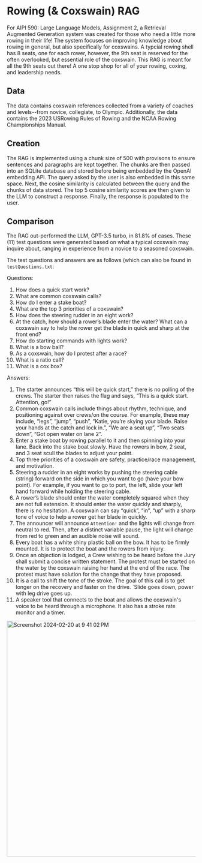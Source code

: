 # Rowing (& Coxswain) RAG
For AIPI 590: Large Language Models, Assignment 2, a Retrieval Augmented Generation system was created for those who need a little more rowing in their life! The system focuses on improving knowledge about rowing in general, but also specifically for coxswains. A typcial rowing shell has 8 seats, one for each rower, however, the 9th seat is reserved for the often overlooked, but essential role of the coxswain. This RAG is meant for all the 9th seats out there! A one stop shop for all of your rowing, coxing, and leadership needs.

## Data
The data contains coxswain references collected from a variety of coaches and levels--from novice, collegiate, to Olympic. Additionally, the data contains the 2023 USRowing Rules of Rowing and the NCAA Rowing Championships Manual. 

## Creation
The RAG is implemented using a chunk size of 500 with provisons to ensure sentences and paragraphs are kept together. The chunks are then passed into an SQLite database and stored before being embedded by the OpenAI embedding API. The query asked by the user is also embedded in this same space. Next, the cosine similarity is calculated between the query and the chunks of data stored. The top 5 cosine similarity scores are then given to the LLM to construct a response. Finally, the response is populated to the user.

## Comparison
The RAG out-performed the LLM, GPT-3.5 turbo, in 81.8% of cases. These (11) test questions were generated based on what a typical coxswain may inquire about, ranging in experience from a novice to a seasoned coxswain. 

The test questions and answers are as follows (which can also be found in `testQuestions.txt`:

Questions:
1. How does a quick start work?
2. What are common coxswain calls?
3. How do I enter a stake boat?
4. What are the top 3 priorities of a coxswain?
5. How does the steering rudder in an eight work?
6. At the catch, how should a rower’s blade enter the water? What can a coxswain say to help the rower get the blade in quick and sharp at the front end?
7. How do starting commands with lights work?
8. What is a bow ball?
9. As a coxswain, how do I protest after a race?
10. What is a ratio call?
11. What is a cox box?

Answers:
1. The starter announces “this will be quick start,” there is no polling of the crews. The starter then raises the flag and says, “This is a quick start. Attention, go!”
2. Common coxswain calls include things about rhythm, technique, and positioning against over crews/on the course. For example, these may include, “legs”, “jump”, “push”, “Katie, you’re skying your blade. Raise your hands at the catch and lock in.”, “We are a seat up”, “Two seats down”, “Got open water on lane 2”. 
3. Enter a stake boat by rowing parallel to it and then spinning into your lane. Back into the stake boat slowly. Have the rowers in bow, 2 seat, and 3 seat scull the blades to adjust your point.
4. Top three priorities of a coxswain are safety, practice/race management, and motivation. 
5. Steering a rudder in an eight works by pushing the steering cable (string) forward on the side in which you want to go (have your bow point). For example, if you want to go to port, the left, slide your left hand forward while holding the steering cable. 
6. A rower’s blade should enter the water completely squared when they are not full extension. It should enter the water quickly and sharply, there is no hesitation. A coxswain can say “quick”, “in”, “up” with a sharp tone of voice to help a rower get her blade in quickly.
7. The announcer will announce `Attention!` and the lights will change from neutral to red. Then, after a distinct variable pause, the light will change from red to green and an audible noise will sound.
8. Every boat has a white shiny plastic ball on the bow. It has to be firmly mounted. It is to protect the boat and the rowers from injury. 
9. Once an objection is lodged, a Crew wishing to be heard before the Jury shall submit a concise written statement. The protest must be started on the water by the coxswain raising her hand at the end of the race. The protest must have solution for the change that they have proposed. 
10. It is a call to shift the tone of the stroke. The goal of this call is to get longer on the recovery and faster on the drive. `Slide goes down, power with leg drive goes up.
11. A speaker tool that connects to the boat and allows the coxswain's voice to be heard through a microphone. It also has a stroke rate monitor and a timer. 


<img width="629" alt="Screenshot 2024-02-20 at 9 41 02 PM" src="https://github.com/kgreed4/AIPI590_LLM_Assignment2/assets/75132518/8b5512f9-4d9a-4b3d-9472-84dbd080c90f">

